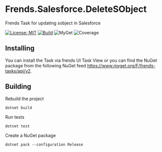 # Frends.Salesforce.DeleteSObject
Frends Task for updating sobject in Salesforce

[![License: MIT](https://img.shields.io/badge/License-MIT-green.svg)](https://opensource.org/licenses/MIT) 
[![Build](https://github.com/FrendsPlatform/Frends.Salesforce/actions/workflows/UpdateSObject_build_and_test_on_main.yml/badge.svg)](https://github.com/FrendsPlatform/Frends.Salesforce/actions)
![MyGet](https://img.shields.io/myget/frends-tasks/v/Frends.Salesforce.UpdateSObject)
![Coverage](https://app-github-custom-badges.azurewebsites.net/Badge?key=FrendsPlatform/Frends.Salesforce/Frends.Salesforce.UpdateSObject|main)

## Installing

You can install the Task via frends UI Task View or you can find the NuGet package from the following NuGet feed
https://www.myget.org/F/frends-tasks/api/v2.

## Building

Rebuild the project

`dotnet build`

Run tests

`dotnet test`

Create a NuGet package

`dotnet pack --configuration Release`
